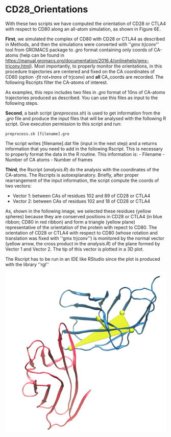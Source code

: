 # CD28_Orientations

With these two scripts we have computed the orientation of CD28 or CTLA4 with respect to CD80 along an all-atom simulation, as shown in Figure 6E. 

**First**, we simulated the complex of CD80 with CD28 or CTLA4 as described in Methods, and then the simulations were converted with ''*gmx trjconv*'' tool from GROMACS package to *.gro* format containing only coords of CA-atoms (help can be found in https://manual.gromacs.org/documentation/2016.4/onlinehelp/gmx-trjconv.html). Most importantly, to properly monitor the orientations, in this procedure trajectories are centered and fixed on the CA coordinates of CD80 (option *-fit rot+trans* of trjconv) and **all** CA_coords are recorded. The following Rscripts filter the CA-atoms of interest.

As examples, this repo includes two files in *.gro* format of 10ns of CA-atoms trajectories produced as described. You can use this files as input to the following steps.

**Second**, a bash script (*preprocess.sh*) is used to get information from the *.gro* file and produce the input files that will be analysed with the following R script. Give execution permission to this script and run:

    preprocess.sh [filename].gro

The script writes [filename].dat file (input in the next step) and a returns information that you need to add in the following Rscript. This is necessary to properly format the data in the R routine. This information is:
    -  Filename
    -  Number of CA atoms
    -  Number of frames

**Third**, the Rscript (*analysis.R*) do the analysis with the coordinates of the CA-atoms. The Rscripts is autoexplanatory. Briefly, after proper rearrangement of the input information, the script compute the coords of two vectors: 

- Vector 1: between CAs of residues 102 and 89 of CD28 or CTLA4
- Vector 2: between CAs of residues 102 and 18 of CD28 or CTLA4

As, shown in the following image, we selected these residues (yellow spheres) because they are conserved positions in CD28 or CTLA4 (in blue ribbon; CD80 in red ribbon) and form a triangle (yellow plane) representative of the orientation of the protein with repect to CD80. The orientation of CD28 or CTLA4 with respect to CD80 (whose rotation and translation was fixed with ''gmx trjconv'') is monitored by the normal vector (yellow arrow, the cross product in the *analysis.R*) of the plane formed by Vector 1 and Vector 2. The tip of this vector is plotted in a 3D plot.

The Rscript has to be run in an IDE like RStudio since the plot is produced with the library ''rgl''

![Complex](./Normal_plane.png)

